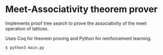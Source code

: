# Meet-Associativity theorem prover

Implements proof tree search to prove the associativity of the meet operation of lattices.

Uses Coq for theorem proving and Python for reinforcement learning.

```
$ python3 main.py
```
